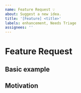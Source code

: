 ```yaml
---
name: Feature Request 💡
about: Suggest a new idea.
title: '[Feature] <title>'
labels: enhancement, Needs Triage
assignees: ''
---
```


<!--
  To make it easier for us to help you — please follow the suggested format below.

  Before opening a new issue, please search existing issues.
-->

# Feature Request

<!--
Brief explanation of the feature you have in mind.
-->

## Basic example

<!--
If you want you can include a basic code example. Omit this section if it's not
applicable.
-->

## Motivation

<!--
Why are you suggesting this? What is the use case for it and what is the
expected outcome?
-->
